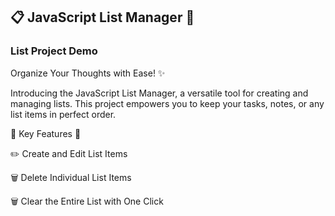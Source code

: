 ## 📋 JavaScript List Manager 🚀

### List Project Demo

Organize Your Thoughts with Ease! ✨

Introducing the JavaScript List Manager, a versatile tool for creating and managing lists. This project empowers you to keep your tasks, notes, or any list items in perfect order.

🌟 Key Features 🌟

✏️ Create and Edit List Items

🗑️ Delete Individual List Items

🗑️ Clear the Entire List with One Click

